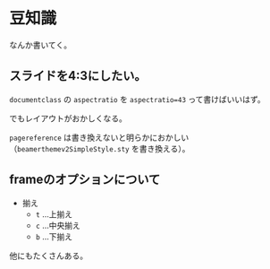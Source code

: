 # 豆知識
なんか書いてく。

## スライドを4:3にしたい。

`documentclass` の `aspectratio` を `aspectratio=43` って書けばいいはず。

でもレイアウトがおかしくなる。

`pagereference` は書き換えないと明らかにおかしい（`beamerthemev2SimpleStyle.sty` を書き換える）。



## frameのオプションについて

- 揃え
  - `t` ...上揃え
  - `c` ...中央揃え
  - `b` ...下揃え

他にもたくさんある。

